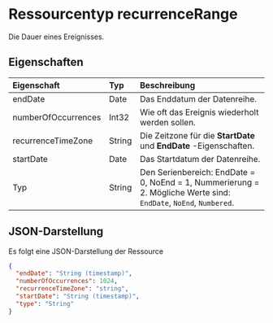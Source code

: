 # <a name="recurrencerange-resource-type"></a>Ressourcentyp recurrenceRange

Die Dauer eines Ereignisses.

## <a name="properties"></a>Eigenschaften

| Eigenschaft     | Typ   |Beschreibung|
|:---------------|:--------|:----------|
|endDate|Date|Das Enddatum der Datenreihe.|
|numberOfOccurrences|Int32|Wie oft das Ereignis wiederholt werden sollen.|
|recurrenceTimeZone|String |Die Zeitzone für die **StartDate** und **EndDate** -Eigenschaften. |
|startDate|Date|Das Startdatum der Datenreihe.|
|Typ|String|Den Serienbereich: EndDate = 0, NoEnd = 1, Nummerierung = 2. Mögliche Werte sind: `EndDate`, `NoEnd`, `Numbered`.||


## <a name="json-representation"></a>JSON-Darstellung

Es folgt eine JSON-Darstellung der Ressource

<!-- {
  "blockType": "resource",
  "optionalProperties": [

  ],
  "@odata.type": "microsoft.graph.recurrencerange"
}-->

```json
{
  "endDate": "String (timestamp)",
  "numberOfOccurrences": 1024,
  "recurrenceTimeZone": "string",
  "startDate": "String (timestamp)",
  "type": "String"
}

```

<!-- uuid: 8fcb5dbc-d5aa-4681-8e31-b001d5168d79
2015-10-25 14:57:30 UTC -->
<!-- {
  "type": "#page.annotation",
  "description": "recurrenceRange resource",
  "keywords": "",
  "section": "documentation",
  "tocPath": ""
}-->
